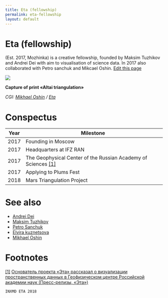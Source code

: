 ```yaml
---
title: Eta (fellowship)
permalink: eta-fellowship
layout: default
---
```




# Eta (fellowship)


(Est. 2017, Mozhinka) is a creative fellowship, founded by Maksim Tuzhikov and Andrei Dei with aim to visualisation of science data. In 2017 also collaborated with Petro sanchuk and Mikcael Oshin. [Edit this page](http://prose.io/#indexmod/encyclopedia/edit/master/eta.md)

![](http://e-t-a.space/images/altai-triangulation.jpg)

**Capture of print «Altai triangulation»**

*CGI: [Mikhael Oshin](oshin-mikhael) / [Eta](http://e-t-a.space/Altai-triangulation)*

# Conspectus

|Year|Milestone|
|----|-----|
|2017|Founding in Moscow|
|2017|Headquarters at IFZ RAN|
|2017|The Geophysical Center of the Russian Academy of Sciences <span id="a1">[\[1\]](#f1)</span>|
|2017|Applying to Plums Fest|
|2018|Mars Triangulation Project|


# See also

+ [Andrei Dei](dei-andrei)
+ [Maksim Tuzhikov](tuzhikov-maksim)
+ [Petro Sanchuk](sanchuk-petro)
+ [Elvira kuznetsova](kuznetsova-elvira)
+ [Mikhael Oshin](oshin-mikhael)


# Footnotes

[[1]](#a1) <span id="f1"></span> [Основатель проекта «Эта» рассказал о визуализации пространственных данных в Геофизическом центре Российской академии наук
 (Пресс-релизы, «Эта»)](http://e-t-a.space/7-%D0%BD%D0%BE%D1%8F%D0%B1%D1%80%D1%8F-2017)


`INXMD ETA 2018`
